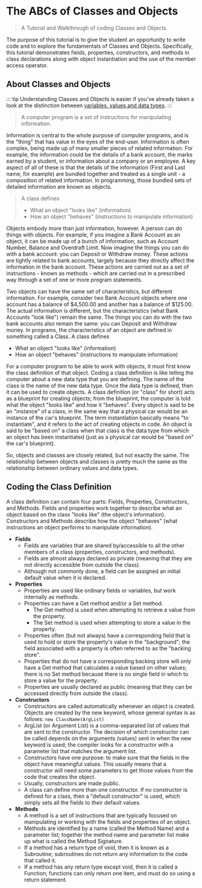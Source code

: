 # The ABCs of Classes and Objects

> A Tutorial and Walkthrough of coding Classes and Objects

The purpose of this tutorial is to give the student an opportunity to write code and to explore the fundamentals of Classes and Objects. Specifically, this tutorial demonstrates fields, properties, constructors, and methods in class declarations along with object instantiation and the use of the member access operator.

## About Classes and Objects

::: tip
Understanding Classes and Objects is easier if you've already taken a look at the distinction between [variables, values and data types](chapter1.md#variables-values-and-data-types).
:::

> A computer program is a set of instructions for manipulating information.

Information is central to the whole purpose of computer programs, and is the "thing" that has value in the eyes of the end-user. Information is often complex, being made up of many smaller pieces of related information. For example, the information could be the details of a bank account, the marks earned by a student, or information about a company or an employee. A key aspect of all of these is that the details of the information (First and Last name, for example) are bundled together and treated as a single unit - a composition of related information. In programming, those bundled sets of detailed information are known as objects.

> A class defines
>
> * What an object "looks like" (information)
> * How an object "behaves" (instructions to manipulate information)

Objects embody more than just information, however. A person can do things with objects. For example, if you imagine a Bank Account as an object, it can be made up of a bunch of information, such as Account Number, Balance and Overdraft Limit. Now imagine the things you can do with a bank account: you can Deposit or Withdraw money. These actions are tightly related to bank accounts, largely because they directly affect the information in the bank account. These actions are carried out as a set of instructions - known as methods - which are carried out in a prescribed way through a set of one or more program statements.

Two objects can have the same set of characteristics, but different information. For example, consider two Bank Account objects where one account has a balance of $4,500.00 and another has a balance of $125.00. The actual information is different, but the characteristics (what Bank Accounts "look like") remain the same. The things you can do with the two bank accounts also remain the same: you can Deposit and Withdraw money. In programs, the characteristics of an object are defined in something called a Class. A class defines

* What an object "looks like" (information)
* How an object "behaves" (instructions to manipulate information)

For a computer program to be able to work with objects, it must first know the class definition of that object. Coding a class definition is like telling the computer about a new data type that you are defining. The name of the class is the name of the new data type. Once the data type is defined, then it can be used to create objects. A class definition (or "class" for short) acts as a blueprint for creating objects; from the blueprint, the computer is told what the object "looks like" and how it "behaves". Every object is said to be an "instance" of a class, in the same way that a physical car would be an instance of the car's blueprint. The term instantiation basically means "to instantiate", and it refers to the act of creating objects in code. An object is said to be "based on" a class when that class is the data type from which an object has been instantiated (just as a physical car would be "based on" the car's blueprint).

So, objects and classes are closely related, but not exactly the same. The relationship between objects and classes is pretty much the same as the relationship between ordinary values and data types.

## Coding the Class Definition

A class definition can contain four parts: Fields, Properties, Constructors, and Methods. Fields and properties work together to describe what an object based on the class "looks like" (the object's information). Constructors and Methods describe how the object "behaves" (what instructions an object performs to manipulate information).

* **Fields**
  * Fields are variables that are shared by/accessible to all the other members of a class (properties, constructors, and methods).
  * Fields are almost always declared as private (meaning that they are not directly accessible from outside the class).
  * Although not commonly done, a field can be assigned an initial default value when it is declared.
* **Properties**
  * Properties are used like ordinary fields or variables, but work internally as methods.
  * Properties can have a Get method and/or a Set method.
    * The Get method is used when attempting to retrieve a value from the property.
    * The Set method is used when attempting to store a value in the property.
  * Properties often (but not always) have a corresponding field that is used to hold or store the property's value in the "background"; the field associated with a property is often referred to as the "backing store".
  * Properties that do not have a corresponding backing store will only have a Get method that calculates a value based on other values; there is no Set method because there is no single field in which to store a value for the property.
  * Properties are usually declared as public (meaning that they can be accessed directly from outside the class).
* **Constructors**
  * Constructors are called automatically whenever an object is created. Objects are created by the new keyword, whose general syntax is as follows:
    `new ClassName(ArgList)`
  * ArgList (or Argument List) is a comma-separated list of values that are sent to the constructor. The decision of which constructor can be called depends on the arguments (values) sent in when the new keyword is used; the compiler looks for a constructor with a parameter list that matches the argument list.
  * Constructors have one purpose: to make sure that the fields in the object have meaningful values. This usually means that a constructor will need some parameters to get those values from the code that creates the object.
  * Usually, constructors are made public.
  * A class can define more than one constructor. If no constructor is defined for a class, then a "default constructor" is used, which simply sets all the fields to their default values.
* **Methods**
  * A method is a set of instructions that are typically focused on manipulating or working with the fields and properties of an object.
  * Methods are identified by a name (called the Method Name) and a parameter list; together the method name and parameter list make up what is called the Method Signature.
  * If a method has a return type of void, then it is known as a Subroutine; subroutines do not return any information to the code that called it.
  * If a method has any return type except void, then it is called a Function; functions can only return one item, and must do so using a return statement.
